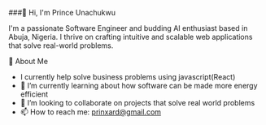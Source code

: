 ###👋 Hi, I'm Prince Unachukwu

I'm a passionate Software Engineer and budding AI enthusiast based in Abuja, Nigeria. I thrive on crafting intuitive and scalable web applications that solve real-world problems.

🚀 About Me 

- I currently help solve business problems using javascript(React)
- 🌱 I’m currently learning about how software can be made more energy efficient
- 👯 I’m looking to collaborate on projects that solve real world problems
- 📫 How to reach me: prinxard@gmail.com
